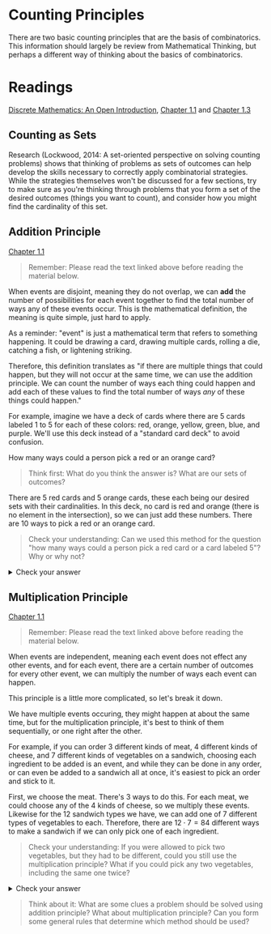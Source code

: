 # Counting Principles

There are two basic counting principles that are the basis of combinatorics. This information should largely be review from Mathematical Thinking, but perhaps a different way of thinking about the basics of combinatorics.

# Readings

[Discrete Mathematics: An Open Introduction](https://discrete.openmathbooks.org/dmoi3/ch_counting.html), [Chapter 1.1](https://discrete.openmathbooks.org/dmoi3/sec_counting-addmult.html) and [Chapter 1.3](https://discrete.openmathbooks.org/dmoi3/sec_counting-combperm.html)

## Counting as Sets

Research (Lockwood, 2014: A set-oriented perspective on solving counting problems) shows that thinking of problems as sets of outcomes can help develop the skills necessary to correctly apply combinatorial strategies. While the strategies themselves won't be discussed for a few sections, try to make sure as you're thinking through problems that you form a set of the desired outcomes (things you want to count), and consider how you might find the cardinality of this set.

## Addition Principle
[Chapter 1.1](https://discrete.openmathbooks.org/dmoi3/sec_counting-addmult.html)

> Remember: Please read the text linked above before reading the material below.

When events are disjoint, meaning they do not overlap, we can **add** the number of possibilities for each event together to find the total number of ways any of these events occur. This is the mathematical definition, the meaning is quite simple, just hard to apply.

As a reminder: "event" is just a mathematical term that refers to something happening. It could be drawing a card, drawing multiple cards, rolling a die, catching a fish, or lightening striking.

Therefore, this definition translates as "if there are multiple things that could happen, but they will not occur at the same time, we can use the addition principle. We can count the number of ways each thing could happen and add each of these values to find the total number of ways _any_ of these things could happen."

For example, imagine we have a deck of cards where there are 5 cards labeled 1 to 5 for each of these colors: red, orange, yellow, green, blue, and purple. We'll use this deck instead of a "standard card deck" to avoid confusion.

How many ways could a person pick a red or an orange card?

> Think first: What do you think the answer is?
> What are our sets of outcomes?

There are 5 red cards and 5 orange cards, these each being our desired sets with their cardinalities. In this deck, no card is red and orange (there is no element in the intersection), so we can just add these numbers. There are 10 ways to pick a red or an orange card.

> Check your understanding: Can we used this method for the question "how many ways could a person pick a red card or a card labeled 5"? Why or why not?

<details><summary>Check your answer</summary>
This cannot be done exactly the same way, since there is a red card labeled 5! We'll find ways to handle these issues soon.
</details>


## Multiplication Principle
[Chapter 1.1](https://discrete.openmathbooks.org/dmoi3/sec_counting-addmult.html)

> Remember: Please read the text linked above before reading the material below.

When events are independent, meaning each event does not effect any other events, and for each event, there are a certain number of outcomes for every other event, we can multiply the number of ways each event can happen.

This principle is a little more complicated, so let's break it down.

We have multiple events occuring, they might happen at about the same time, but for the multiplication principle, it's best to think of them sequentially, or one right after the other.

For example, if you can order 3 different kinds of meat, 4 different kinds of cheese, and 7 different kinds of vegetables on a sandwich, choosing each ingredient to be added is an event, and while they can be done in any order, or can even be added to a sandwich all at once, it's easiest to pick an order and stick to it.

First, we choose the meat. There's 3 ways to do this. For each meat, we could choose any of the 4 kinds of cheese, so we multiply these events. Likewise for the 12 sandwich types we have, we can add one of 7 different types of vegetables to each. Therefore, there are $12 \cdot 7 = 84$ different ways to make a sandwich if we can only pick one of each ingredient.

> Check your understanding: If you were allowed to pick two vegetables, but they had to be different, could you still use the multiplication principle? What if you could pick any two vegetables, including the same one twice?

<details><summary>Check your answer</summary>
If the vegetables have to be different, that effects our choice. If we pick one vegetable, now only 6 others remain. Don't worry, we'll fix this issue as well, though this is considered a part of the multiplication principle.

However, if we can just pick the same vegetable twice, there are always just $7$ choices. Therefore, we'd multiply by another $7$ to get $588$ different types of sandwiches.
</details>

> Think about it: What are some clues a problem should be solved using addition principle? What about multiplication principle?
> Can you form some general rules that determine which method should be used?